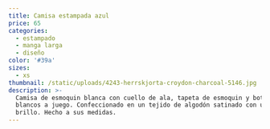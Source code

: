 ```yaml
---
title: Camisa estampada azul
price: 65
categories:
  - estampado
  - manga larga
  - diseño
color: '#39a'
sizes:
  - xs
thumbnail: /static/uploads/4243-herrskjorta-croydon-charcoal-5146.jpg
description: >-
  Camisa de esmoquin blanca con cuello de ala, tapeta de esmoquin y botones
  blancos a juego. Confeccionado en un tejido de algodón satinado con un sutil
  brillo. Hecho a sus medidas.
---
```


